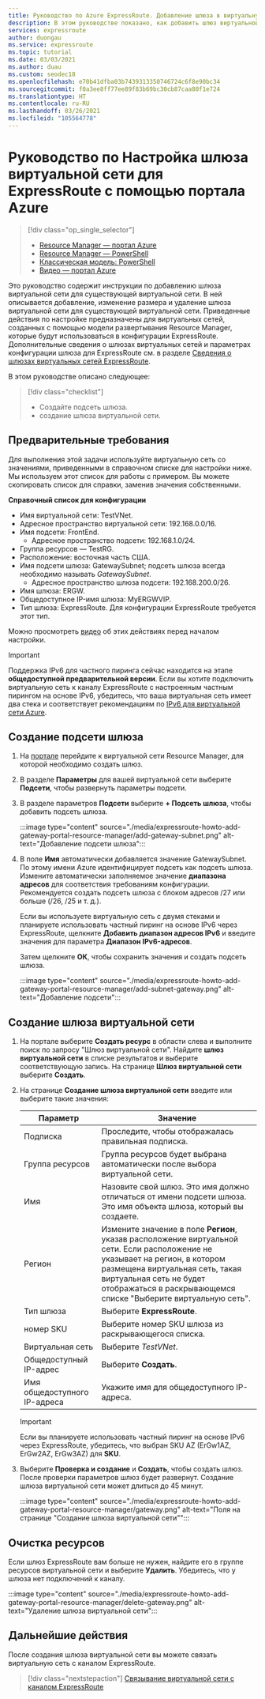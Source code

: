 ```yaml
---
title: Руководство по Azure ExpressRoute. Добавление шлюза в виртуальную сеть (портал Azure)
description: В этом руководстве показано, как добавить шлюз виртуальной сети в виртуальную сеть для ExpressRoute с помощью портала Azure.
services: expressroute
author: duongau
ms.service: expressroute
ms.topic: tutorial
ms.date: 03/03/2021
ms.author: duau
ms.custom: seodec18
ms.openlocfilehash: e70b41dfba03b7439313350746724c6f8e90bc34
ms.sourcegitcommit: f0a3ee8ff77ee89f83b69bc30cb87caa80f1e724
ms.translationtype: HT
ms.contentlocale: ru-RU
ms.lasthandoff: 03/26/2021
ms.locfileid: "105564778"
---
```

# <a name="tutorial-configure-a-virtual-network-gateway-for-expressroute-using-the-azure-portal"></a>Руководство по Настройка шлюза виртуальной сети для ExpressRoute с помощью портала Azure
> [!div class="op_single_selector"]
> * [Resource Manager — портал Azure](expressroute-howto-add-gateway-portal-resource-manager.md)
> * [Resource Manager — PowerShell](expressroute-howto-add-gateway-resource-manager.md)
> * [Классическая модель: PowerShell](expressroute-howto-add-gateway-classic.md)
> * [Видео — портал Azure](https://azure.microsoft.com/documentation/videos/azure-expressroute-how-to-create-a-vpn-gateway-for-your-virtual-network)
> 

Это руководство содержит инструкции по добавлению шлюза виртуальной сети для существующей виртуальной сети. В ней описывается добавление, изменение размера и удаление шлюза виртуальной сети для существующей виртуальной сети. Приведенные действия по настройке предназначены для виртуальных сетей, созданных с помощью модели развертывания Resource Manager, которые будут использоваться в конфигурации ExpressRoute. Дополнительные сведения о шлюзах виртуальных сетей и параметрах конфигурации шлюза для ExpressRoute см. в разделе [Сведения о шлюзах виртуальных сетей ExpressRoute](expressroute-about-virtual-network-gateways.md). 

В этом руководстве описано следующее:
> [!div class="checklist"]
> - Создайте подсеть шлюза.
> - создание шлюза виртуальной сети.

## <a name="prerequisites"></a>Предварительные требования

Для выполнения этой задачи используйте виртуальную сеть со значениями, приведенными в справочном списке для настройки ниже. Мы используем этот список для работы с примером. Вы можете скопировать список для справки, заменив значения собственными.

**Справочный список для конфигурации**

* Имя виртуальной сети: TestVNet.
* Адресное пространство виртуальной сети: 192.168.0.0/16.
* Имя подсети: FrontEnd. 
    * Адресное пространство подсети: 192.168.1.0/24.
* Группа ресурсов — TestRG.
* Расположение: восточная часть США.
* Имя подсети шлюза: GatewaySubnet; подсеть шлюза всегда необходимо называть *GatewaySubnet*.
    * Адресное пространство шлюза подсети: 192.168.200.0/26.
* Имя шлюза: ERGW.
* Общедоступное IP-имя шлюза: MyERGWVIP.
* Тип шлюза: ExpressRoute. Для конфигурации ExpressRoute требуется этот тип.

Можно просмотреть [видео](https://azure.microsoft.com/documentation/videos/azure-expressroute-how-to-create-a-vpn-gateway-for-your-virtual-network) об этих действиях перед началом настройки.

> [!IMPORTANT]
> Поддержка IPv6 для частного пиринга сейчас находится на этапе **общедоступной предварительной версии**. Если вы хотите подключить виртуальную сеть к каналу ExpressRoute с настроенным частным пирингом на основе IPv6, убедитесь, что ваша виртуальная сеть имеет два стека и соответствует рекомендациям по [IPv6 для виртуальной сети Azure](../virtual-network/ipv6-overview.md).
> 
> 

## <a name="create-the-gateway-subnet"></a>Создание подсети шлюза

1. На [портале](https://portal.azure.com) перейдите к виртуальной сети Resource Manager, для которой необходимо создать шлюз.
1. В разделе **Параметры** для вашей виртуальной сети выберите **Подсети**, чтобы развернуть параметры подсети.
1. В разделе параметров **Подсети** выберите **+ Подсеть шлюза**, чтобы добавить подсеть шлюза. 
   
    :::image type="content" source="./media/expressroute-howto-add-gateway-portal-resource-manager/add-gateway-subnet.png" alt-text="Добавление подсети шлюза":::

1. В поле **Имя** автоматически добавляется значение GatewaySubnet. По этому имени Azure идентифицирует подсеть как подсеть шлюза. Измените автоматически заполняемое значение **диапазона адресов** для соответствия требованиям конфигурации. Рекомендуется создать подсеть шлюза с блоком адресов /27 или больше (/26, /25 и т. д.).

    Если вы используете виртуальную сеть с двумя стеками и планируете использовать частный пиринг на основе IPv6 через ExpressRoute, щелкните **Добавить диапазон адресов IPv6** и введите значения для параметра **Диапазон IPv6-адресов**.

    Затем щелкните **ОК**, чтобы сохранить значения и создать подсеть шлюза.

    :::image type="content" source="./media/expressroute-howto-add-gateway-portal-resource-manager/add-subnet-gateway.png" alt-text="Добавление подсети":::

## <a name="create-the-virtual-network-gateway"></a>Создание шлюза виртуальной сети

1. На портале выберите **Создать ресурс** в области слева и выполните поиск по запросу "Шлюз виртуальной сети". Найдите **шлюз виртуальной сети** в списке результатов и выберите соответствующую запись. На странице **Шлюз виртуальной сети** выберите **Создать**.
1. На странице **Создание шлюза виртуальной сети** введите или выберите такие значения:

    | Параметр | Значение |
    | --------| ----- |
    | Подписка | Проследите, чтобы отображалась правильная подписка. |
    | Группа ресурсов | Группа ресурсов будет выбрана автоматически после выбора виртуальной сети. | 
    | Имя | Назовите свой шлюз. Это имя должно отличаться от имени подсети шлюза. Это имя объекта шлюза, который вы создаете.|
    | Регион | Измените значение в поле **Регион**, указав расположение виртуальной сети. Если расположение не указывает на регион, в котором размещена виртуальная сеть, такая виртуальная сеть не будет отображаться в раскрывающемся списке "Выберите виртуальную сеть". |
    | Тип шлюза | Выберите **ExpressRoute**.|
    | номер SKU | Выберите номер SKU шлюза из раскрывающегося списка. |
    | Виртуальная сеть | Выберите *TestVNet*. |
    | Общедоступный IP-адрес | Выберите **Создать**.|
    | Имя общедоступного IP-адреса | Укажите имя для общедоступного IP-адреса. |

    > [!IMPORTANT]
    > Если вы планируете использовать частный пиринг на основе IPv6 через ExpressRoute, убедитесь, что выбран SKU AZ (ErGw1AZ, ErGw2AZ, ErGw3AZ) для **SKU**.
    > 
    > 

1. Выберите **Проверка и создание** и **Создать**, чтобы создать шлюз. После проверки параметров шлюз будет развернут. Создание шлюза виртуальной сети может длиться до 45 минут.

    :::image type="content" source="./media/expressroute-howto-add-gateway-portal-resource-manager/gateway.png" alt-text="Поля на странице &quot;Создание шлюза виртуальной сети&quot;":::

## <a name="clean-up-resources"></a>Очистка ресурсов

Если шлюз ExpressRoute вам больше не нужен, найдите его в группе ресурсов виртуальной сети и выберите **Удалить**. Убедитесь, что у шлюза нет подключений к каналу.

:::image type="content" source="./media/expressroute-howto-add-gateway-portal-resource-manager/delete-gateway.png" alt-text="Удаление шлюза виртуальной сети":::

## <a name="next-steps"></a>Дальнейшие действия
После создания шлюза виртуальной сети вы можете связать виртуальную сеть с каналом ExpressRoute. 

> [!div class="nextstepaction"]
> [Связывание виртуальной сети с каналом ExpressRoute](expressroute-howto-linkvnet-portal-resource-manager.md)
